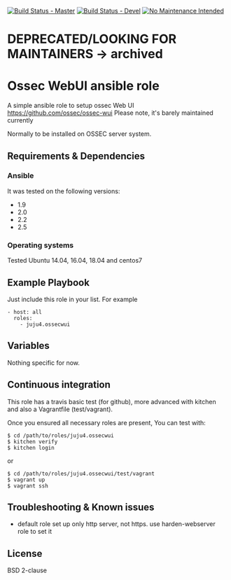 [![Build Status - Master](https://travis-ci.org/juju4/ansible-ossecwui.svg?branch=master)](https://travis-ci.org/juju4/ansible-ossecwui)
[![Build Status - Devel](https://travis-ci.org/juju4/ansible-ossecwui.svg?branch=devel)](https://travis-ci.org/juju4/ansible-ossecwui/branches)
[![No Maintenance Intended](http://unmaintained.tech/badge.svg)](http://unmaintained.tech/)

# DEPRECATED/LOOKING FOR MAINTAINERS -> archived
# Ossec WebUI ansible role

A simple ansible role to setup ossec Web UI
https://github.com/ossec/ossec-wui
Please note, it's barely maintained currently

Normally to be installed on OSSEC server system.

## Requirements & Dependencies

### Ansible
It was tested on the following versions:
 * 1.9
 * 2.0
 * 2.2
 * 2.5

### Operating systems

Tested Ubuntu 14.04, 16.04, 18.04 and centos7

## Example Playbook

Just include this role in your list.
For example

```
- host: all
  roles:
    - juju4.ossecwui
```

## Variables

Nothing specific for now.

## Continuous integration

This role has a travis basic test (for github), more advanced with kitchen and also a Vagrantfile (test/vagrant).

Once you ensured all necessary roles are present, You can test with:
```
$ cd /path/to/roles/juju4.ossecwui
$ kitchen verify
$ kitchen login
```
or
```
$ cd /path/to/roles/juju4.ossecwui/test/vagrant
$ vagrant up
$ vagrant ssh
```

## Troubleshooting & Known issues

* default role set up only http server, not https. use harden-webserver role to set it

## License

BSD 2-clause

